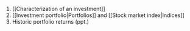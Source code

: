 1. [[Characterization of an investment]]
2. [[Investment portfolio|Portfolios]] and [[Stock market index|Indices]]
3. Historic portfolio returns (ppt.)